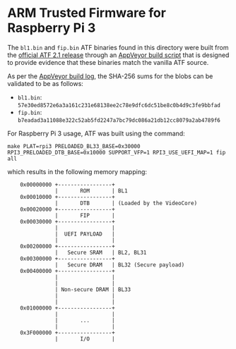 ARM Trusted Firmware for Raspberry Pi 3
=======================================

The `bl1.bin` and `fip.bin` ATF binaries found in this directory were built from the
[official ATF 2.1 release](https://github.com/ARM-software/arm-trusted-firmware/releases/tag/v2.1)
through an [AppVeyor build script](https://github.com/pbatard/pitf/blob/master/appveyor.yml)
that is designed to provide evidence that these binaries match the vanilla ATF source.

As per the [AppVeyor build log](https://ci.appveyor.com/project/pbatard/pitf/builds/24506898),
the SHA-256 sums for the blobs can be validated to be as follows:
- `bl1.bin`: `57e30ed8572e6a3a161c231e68138ee2c78e9dfc6dc51be8c0b4d9c3fe9bbfad`
- `fip.bin`: `b7eadad3a11088e322c52ab5fd2247a7bc79dc086a21db12cc8079a2ab4789f6`

For Raspberry Pi 3 usage, ATF was built using the command:
```
make PLAT=rpi3 PRELOADED_BL33_BASE=0x30000 RPI3_PRELOADED_DTB_BASE=0x10000 SUPPORT_VFP=1 RPI3_USE_UEFI_MAP=1 fip all
```
which results in the following memory mapping:
```
    0x00000000 +-----------------+
               |       ROM       | BL1
    0x00010000 +-----------------+
               |       DTB       | (Loaded by the VideoCore)
    0x00020000 +-----------------+
               |       FIP       |
    0x00030000 +-----------------+
               |                 |
               |  UEFI PAYLOAD   |
               |                 |
    0x00200000 +-----------------+
               |   Secure SRAM   | BL2, BL31
    0x00300000 +-----------------+
               |   Secure DRAM   | BL32 (Secure payload)
    0x00400000 +-----------------+
               |                 |
               |                 |
               | Non-secure DRAM | BL33
               |                 |
               |                 |
    0x01000000 +-----------------+
               |                 |
               |       ...       |
               |                 |
    0x3F000000 +-----------------+
               |       I/O       |
```
